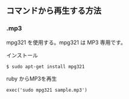 ## コマンドから再生する方法
### .mp3
mpg321 を使用する。mpg321 は MP3 専用です。

インストール

`$ sudo apt-get install mpg321`

ruby からMP3を再生

`exec('sudo mpg321 sample.mp3')`
